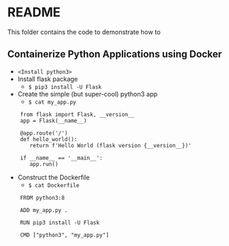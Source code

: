 # README
This folder contains the code to demonstrate how to

## Containerize Python Applications using Docker
- `<Install python3>`
- Install flask package
  -   <code>$ pip3 install -U Flask</code> 
- Create the simple (but super-cool) python3 app
  - <code>$ cat my_app.py</code>
```
    from flask import Flask, __version__ 
    app = Flask(__name__)

    @app.route('/')
    def hello_world():
       return f'Hello World (flask version {__version__})'

    if __name__ == '__main__':
       app.run()
```
- Construct the Dockerfile
  - <code>$ cat Dockerfile</code>
```
    FROM python3:8

    ADD my_app.py .

    RUN pip3 install -U Flask

    CMD ["python3", "my_app.py"]
```

 
